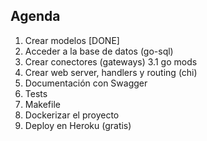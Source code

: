 ## Agenda

1. Crear modelos [DONE]
2. Acceder a la base de datos (go-sql) 
3. Crear conectores (gateways)
3.1 go mods
4. Crear web server, handlers y routing (chi)
5. Documentación con Swagger
6. Tests
7. Makefile
8. Dockerizar el proyecto
9. Deploy en Heroku (gratis)
